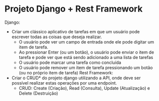 # Projeto Django + Rest Framework

Django:
- Criar um clássico aplicativo de tarefas em que um usuário pode escrever todas as coisas que deseja realizar.
    - O usuário pode ver um campo de entrada onde ele pode digitar um item de tarefa.
    - Ao pressionar Enter (ou um botão), o usuário pode enviar o item de tarefa e pode ver que está sendo adicionado a uma lista de tarefas
    - O usuário pode marcar uma tarefa como concluída
    - O usuário pode remover um item de tarefa pressionando um botão (ou no próprio item de tarefa)
Rest Framework:
- Criar o CRUD* do projeto django utilizando a API, onde deve ser possível realizar estas operações por uma endpoint.
    * CRUD: Create (Criação), Read (Consulta), Update (Atualização) e Delete (Destruição)
